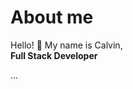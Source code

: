 # About me
Hello! 👋
My name is Calvin, <br />
**Full Stack Developer** <br />

<!--
---
Here's how my *coding* adventure started,
- **2017** I dived straight into Java, created a github and pushed my very first series of code, [Look!](https://github.com/calvinrnp/training)
- **2018** Made an android application for my school.
-->
...
